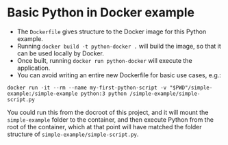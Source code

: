 # Basic Python in Docker example
- The `Dockerfile` gives structure to the Docker image for this Python example.
- Running `docker build -t python-docker .` will build the image, so that it can be used locally by Docker.
- Once built, running `docker run python-docker` will execute the application.
- You can avoid writing an entire new Dockerfile for basic use cases, e.g.:
```
docker run -it --rm --name my-first-python-script -v "$PWD"/simple-example:/simple-example python:3 python /simple-example/simple-script.py
```
You could run this from the docroot of this project, and it will mount the `simple-example` folder to the container, and then execute Python from the root of the container, which at that point will have matched the folder structure of `simple-example/simple-script.py`.